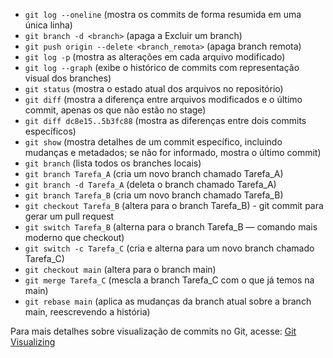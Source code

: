 - `git log --oneline`         (mostra os commits de forma resumida em uma única linha)
- `git branch -d <branch>`    (apaga a Excluir um branch)
- `git push origin --delete <branch_remota>` (apaga branch remota)
- `git log -p`                (mostra as alterações em cada arquivo modificado)
- `git log --graph`           (exibe o histórico de commits com representação visual dos branches)
- `git status`                (mostra o estado atual dos arquivos no repositório)
- `git diff`                  (mostra a diferença entre arquivos modificados e o último commit, apenas os que não estão no stage)
- `git diff dc8e15..5b3fc88`  (mostra as diferenças entre dois commits específicos)
- `git show`                  (mostra detalhes de um commit específico, incluindo mudanças e metadados; se não for informado, mostra o último commit)
- `git branch`                (lista todos os branches locais)
- `git branch Tarefa_A`       (cria um novo branch chamado Tarefa_A)
- `git branch -d Tarefa_A`    (deleta o branch chamado Tarefa_A)
- `git branch Tarefa_B`       (cria um novo branch chamado Tarefa_B)
- `git checkout Tarefa_B`     (altera para o branch Tarefa_B) - git commit para gerar um pull request
- `git switch Tarefa_B`       (alterna para o branch Tarefa_B — comando mais moderno que checkout)
- `git switch -c Tarefa_C`    (cria e alterna para um novo branch chamado Tarefa_C)
- `git checkout main`         (altera para o branch main)
- `git merge Tarefa_C`        (mescla a branch Tarefa_C com o que já temos na main)
- `git rebase main`           (aplica as mudanças da branch atual sobre a branch main, reescrevendo a história)

Para mais detalhes sobre visualização de commits no Git, acesse: [Git Visualizing](https://git-school.github.io/visualizing-git/)
